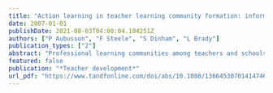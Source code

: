 ```yaml
---
title: "Action learning in teacher learning community formation: informative or transformative?"
date: 2007-01-01
publishDate: 2021-08-03T04:08:04.104251Z
authors: ["P Aubusson", "F Steele", "S Dinham", "L Brady"]
publication_types: ["2"]
abstract: "Professional learning communities among teachers and schools have been envisioned as a mechanism for development, knowledge building and implementation. However the formation of an effective learning community is more complex than giving teachers a project …"
featured: false
publication: "*Teacher development*"
url_pdf: "https://www.tandfonline.com/doi/abs/10.1080/13664530701414746"
---
```


